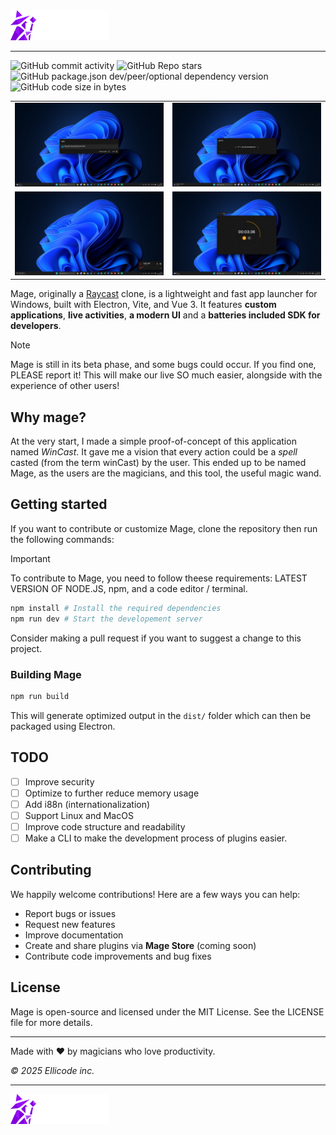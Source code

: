 <img src="./src/assets/images/logo-side-by-side.svg" height="48">

---

![GitHub commit activity](https://img.shields.io/github/commit-activity/t/Ellicode/mage)
![GitHub Repo stars](https://img.shields.io/github/stars/Ellicode/mage)
![GitHub package.json dev/peer/optional dependency version](https://img.shields.io/github/package-json/dependency-version/Ellicode/mage/dev/vue?labelColor=%2335496E&color=%2342B883)
![GitHub code size in bytes](https://img.shields.io/github/languages/code-size/Ellicode/mage?color=orange)

|                                                 |                                                 |
| ----------------------------------------------- | ----------------------------------------------- |
| ![Screenshot 1](./screenshots/screenshot_1.png) | ![Screenshot 1](./screenshots/screenshot_2.png) |
| ![Screenshot 1](./screenshots/screenshot_3.png) | ![Screenshot 1](./screenshots/screenshot_4.png) |

Mage, originally a [Raycast](raycast.com) clone, is a lightweight and fast app launcher for Windows, built with Electron, Vite, and Vue 3. It features **custom applications**, **live activities**, **a modern UI** and a **batteries included SDK for developers**.

> [!NOTE]  
> Mage is still in its beta phase, and some bugs could occur. If you find one, PLEASE report it! This will make our live SO much easier, alongside with the experience of other users!

## Why mage?

At the very start, I made a simple proof-of-concept of this application named _WinCast_. It gave me a vision that every action could be a _spell_ casted (from the term winCast) by the user. This ended up to be named Mage, as the users are the magicians, and this tool, the useful magic wand.

## Getting started

If you want to contribute or customize Mage, clone the repository then run the following commands:

> [!IMPORTANT]  
> To contribute to Mage, you need to follow theese requirements: LATEST VERSION OF NODE.JS, npm, and a code editor / terminal.

```sh
npm install # Install the required dependencies
npm run dev # Start the developement server
```

Consider making a pull request if you want to suggest a change to this project.

### Building Mage

```sh
npm run build
```

This will generate optimized output in the `dist/` folder which can then be packaged using Electron.

## TODO

-   [ ] Improve security
-   [ ] Optimize to further reduce memory usage
-   [ ] Add i88n (internationalization)
-   [ ] Support Linux and MacOS
-   [ ] Improve code structure and readability
-   [ ] Make a CLI to make the development process of plugins easier.

## Contributing

We happily welcome contributions! Here are a few ways you can help:

-   Report bugs or issues
-   Request new features
-   Improve documentation
-   Create and share plugins via **Mage Store** (coming soon)
-   Contribute code improvements and bug fixes

## License

Mage is open-source and licensed under the MIT License. See the LICENSE file for more details.

---

Made with ❤️ by magicians who love productivity.

_&copy; 2025 Ellicode inc._

---

<img src="./src/assets/images/logo-side-by-side.svg" height="48">
